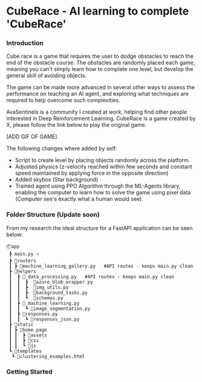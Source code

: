 # CubeRace - AI learning to complete 'CubeRace'

### Introduction
Cube race is a game that requires the user to dodge obstacles to reach the end of the obstacle course. The obstacles are randomly placed each game, meaning you can't simply learn how to complete one level, but develop the general skill of avoiding objects. 

The game can be made more advanced in several other ways to assess the performance on teaching an AI agent, and exploring what techniques are required to help overcome such complexities.

AvaSentinels is a community I created at work, helping find other people interested in Deep Reinforcement Learning. CubeRace is a game created by X, please follow the link below to play the original game.

[ADD GIF OF GAME]

The following changes where added by self:
- Script to create level by placing objects randomly across the platform.
- Adjusted physics (z-velocity reached within few seconds and constant speed maintained by applying force in the opposite direction)
- Added skybox (Star background)
- Trained agent using PPO Algorithm through the ML-Agents library, enabling the computer to learn how to solve the game using pixel data (Computer see's exactly what a human would see).


### Folder Structure (Update soon)

From my research the ideal structure for a FastAPI application can be seen below:
```
📦app
 ┣ main.py ⭐
 ┣ 📂routers 
 ┃ ┣ 📜machine_learning_gallery.py   #API routes - keeps main.py clean
 ┣ 📂helpers
 ┃  ┣ 📂 data_processing.py   #API routes - keeps main.py clean
 ┃  ┃  ┣  📜azure_blob_wrapper.py
 ┃  ┃  ┣  📜img_utils.py
 ┃  ┃  ┣  📜background_tasks.py
 ┃  ┃  ┗  📜schemas.py
 ┃  ┣ 📂 machine_learning.py
 ┃  ┃  ┗ 📜image_segmentation.py
 ┃  ┣ 📂responses.py
 ┃  ┃  ┗ 📜responses_json.py
 ┣ 📂static
 ┃ ┣ 📂home_page
 ┃ ┃  ┣ 📂assets
 ┃ ┃  ┣ 📂css
 ┃ ┃  ┗ 📂js
 ┗ 📂templates
  ┗ 📜clustering_examples.html
```

### Getting Started
